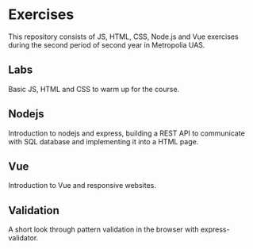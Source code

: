 # Exercises

This repository consists of JS, HTML, CSS, Node.js and Vue exercises during the second period of second year in Metropolia UAS.

## Labs

Basic JS, HTML and CSS to warm up for the course.

## Nodejs

Introduction to nodejs and express, building a REST API to communicate with SQL database and implementing it into a HTML page.

## Vue

Introduction to Vue and responsive websites.

## Validation

A short look through pattern validation in the browser with express-validator.
